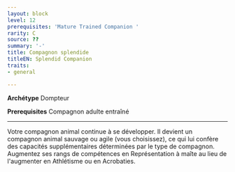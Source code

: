 ```yaml
---
layout: block
level: 12
prerequisites: 'Mature Trained Companion '
rarity: C
source: ??
summary: '-'
title: Compagnon splendide
titleEN: Splendid Companion
traits:
- general

---
```


<p><strong>Archétype</strong> Dompteur</p>
<p><strong>Prerequisites</strong> Compagnon adulte entraîné</p>
<hr>
<p>Votre compagnon animal continue à se développer. Il devient un compagnon animal sauvage ou agile (vous choisissez), ce qui lui confère des capacités supplémentaires déterminées par le type de compagnon. Augmentez ses rangs de compétences en Représentation à maîte au lieu de l'augmenter en Athlétisme ou en Acrobaties.&nbsp;</p>